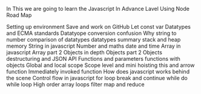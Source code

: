 In This we are going to learn the Javascript In Advance Lavel Using Node 
Road Map 


Setting up environment
Save and work on GitHub
Let const var
Datatypes and ECMA standards
Datatyope conversion confusion
Why string to number
comparison of datatypes
datatypes summary
stack and heap memory
String in javascript
Number and maths 
date and time
Array in javascript
Array part 2
Objects in depth
Objects part 2
Objects destructuring and JSON API
Functions and parameters
functions with objects
Global and local scope
Scope level and mini hoisting
this and arrow function
Immediately invoked function
How does javascript works behind the scene
Control flow in javascript
for loop break and continue
while do while loop
High order array loops
filter map and reduce
